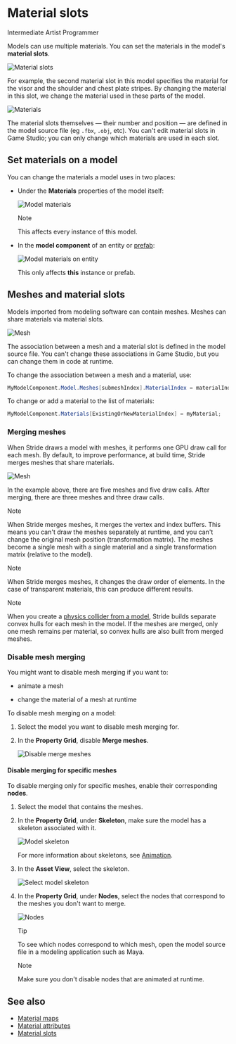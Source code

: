 # Material slots

<span class="badge text-bg-primary">Intermediate</span>
<span class="badge text-bg-success">Artist</span>
<span class="badge text-bg-success">Programmer</span>

Models can use multiple materials. You can set the materials in the model's **material slots**.

![Material slots](media/material-slots.png)

For example, the second material slot in this model specifies the material for the visor and the shoulder and chest plate stripes. By changing the material in this slot, we change the material used in these parts of the model.

![Materials](media/model-materials-both.png)

The material slots themselves — their number and position — are defined in the model source file (eg  `.fbx`, `.obj`, etc). You can't edit material slots in Game Studio; you can only change which materials are used in each slot.

## Set materials on a model

You can change the materials a model uses in two places:

* Under the **Materials** properties of the model itself:

    ![Model materials](media/model-materials.png)

    >[!Note]
    >This affects every instance of this model.
 
* In the **model component** of an entity or [prefab](../../game-studio/prefabs/index.md):

    ![Model materials on entity](media/model-materials-in-entity.png)

     This only affects **this** instance or prefab.

## Meshes and material slots

Models imported from modeling software can contain meshes. Meshes can share materials via material slots.

![Mesh](media/material-slot-diagram-1.png)

The association between a mesh and a material slot is defined in the model source file. You can't change these associations in Game Studio, but you can change them in code at runtime.

To change the association between a mesh and a material, use:

```cs
MyModelComponent.Model.Meshes[submeshIndex].MaterialIndex = materialIndex;
```

To change or add a material to the list of materials:

```cs
MyModelComponent.Materials[ExistingOrNewMaterialIndex] = myMaterial;
```

### Merging meshes

When Stride draws a model with meshes, it performs one GPU draw call for each mesh. By default, to improve performance, at build time, Stride merges meshes that share materials.

![Mesh](media/material-slot-diagram-2.png)

In the example above, there are five meshes and five draw calls. After merging, there are three meshes and three draw calls.

>[!Note]
>When Stride merges meshes, it merges the vertex and index buffers. This means you can't draw the meshes separately at runtime, and you can't change the original mesh position (transformation matrix). The meshes become a single mesh with a single material and a single transformation matrix (relative to the model).

>[!Note]
>When Stride merges meshes, it changes the draw order of elements. In the case of transparent materials, this can produce different results.

>[!Note]
>When you create a [physics collider from a model](../../physics/collider-shapes.md), Stride builds separate convex hulls for each mesh in the model. If the meshes are merged, only one mesh remains per material, so convex hulls are also built from merged meshes.

### Disable mesh merging

You might want to disable mesh merging if you want to:

* animate a mesh

* change the material of a mesh at runtime

To disable mesh merging on a model:

1. Select the model you want to disable mesh merging for.

2. In the **Property Grid**, disable **Merge meshes**.

    ![Disable merge meshes](media/disable-merge-meshes.png)

#### Disable merging for specific meshes

To disable merging only for specific meshes, enable their corresponding **nodes**.

1. Select the model that contains the meshes.

2. In the **Property Grid**, under **Skeleton**, make sure the model has a skeleton associated with it.

    ![Model skeleton](media/model-skeleton.png)

    For more information about skeletons, see [Animation](../../animation/index.md).

3. In the **Asset View**, select the skeleton.

    ![Select model skeleton](media/select-model-skeleton.png)

4. In the **Property Grid**, under **Nodes**, select the nodes that correspond to the meshes you don't want to merge.

    ![Nodes](media/select-model-skeleton-nodes.png)

    >[!Tip]
    >To see which nodes correspond to which mesh, open the model source file in a modeling application such as Maya.

    >[!Note]
    >Make sure you don't disable nodes that are animated at runtime.

## See also

* [Material maps](material-maps.md)
* [Material attributes](material-attributes.md)
* [Material slots](material-slots.md)